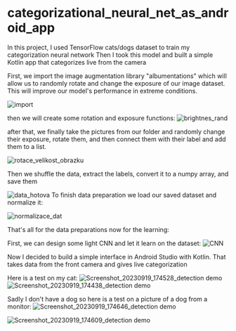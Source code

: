 # categorizational_neural_net_as_android_app
In this project, I used TensorFlow cats/dogs dataset to train my categorization neural network
Then I took this model and built a simple Kotlin app that categorizes live from the camera


First, we import the image augmentation library "albumentations" which will allow us to randomly rotate and change the exposure of our image dataset. This will improve our model's performance in extreme conditions.

![import](https://github.com/aizej/categorizational_neural_net_as_android_app/assets/61479273/8f1a2c52-c549-4133-9285-bbbc74afe1d3)


then we will create some rotation and exposure functions:
![brightnes_rand](https://github.com/aizej/categorizational_neural_net_as_android_app/assets/61479273/03272501-2df3-4eff-9e37-65749989f2f9)


after that, we finally take the pictures from our folder and randomly change their exposure, rotate them, and then connect them with their label and add them to a list.

![rotace_velikost_obrazku](https://github.com/aizej/categorizational_neural_net_as_android_app/assets/61479273/0cbd6017-a9e4-45e3-aca9-0b08e76b0f56)

Then we shuffle the data, extract the labels, convert it to a numpy array, and save them

![data_hotova](https://github.com/aizej/categorizational_neural_net_as_android_app/assets/61479273/1a1038e6-d8c4-4486-998b-cd6e95b32c52)
To finish data preparation we load our saved dataset and normalize it:


![normalizace_dat](https://github.com/aizej/categorizational_neural_net_as_android_app/assets/61479273/2c4630d2-efbf-498d-a58e-8f9165e0035b)


That's all for the data preparations now for the learning:


First, we can design some light CNN and let it learn on the dataset:
![CNN](https://github.com/aizej/categorizational_neural_net_as_android_app/assets/61479273/63b44e52-5b97-4166-a958-285bb9be760c)


Now I decided to build a simple interface in Android Studio with Kotlin. That takes data from the front camera and gives live categorization

Here is a test on my cat:
![Screenshot_20230919_174528_detection demo](https://github.com/aizej/categorizational_neural_net_as_android_app/assets/61479273/bc62be2a-8af4-4fe5-af6c-3c174f2b44d5)
![Screenshot_20230919_174438_detection demo](https://github.com/aizej/categorizational_neural_net_as_android_app/assets/61479273/dfd10293-79a5-434a-8ce0-788272c1d909)


Sadly I don't have a dog so here is a test on a picture of a dog from a monitor:
![Screenshot_20230919_174646_detection demo](https://github.com/aizej/categorizational_neural_net_as_android_app/assets/61479273/ac2aa034-bf5f-4ee5-92b6-0c42693f3649)

![Screenshot_20230919_174609_detection demo](https://github.com/aizej/categorizational_neural_net_as_android_app/assets/61479273/de2f06e8-c4d7-4add-bd3e-caa635bfbc99)
